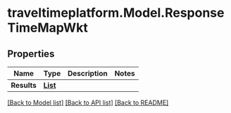 # traveltimeplatform.Model.ResponseTimeMapWkt
## Properties

Name | Type | Description | Notes
------------ | ------------- | ------------- | -------------
**Results** | [**List<ResponseTimeMapWktResult>**](ResponseTimeMapWktResult.md) |  | 

[[Back to Model list]](../README.md#documentation-for-models) [[Back to API list]](../README.md#documentation-for-api-endpoints) [[Back to README]](../README.md)

